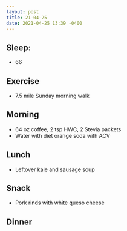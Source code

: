 ```yaml
---
layout: post
title: 21-04-25
date: 2021-04-25 13:39 -0400
---
```


## Sleep:
* 66

## Exercise
* 7.5 mile Sunday morning walk

## Morning
* 64 oz coffee, 2 tsp HWC, 2 Stevia packets
* Water with diet orange soda with ACV

## Lunch
* Leftover kale and sausage soup

## Snack
* Pork rinds with white queso cheese

## Dinner
